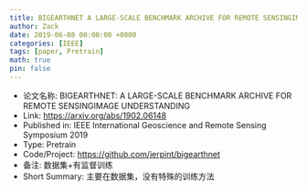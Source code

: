 ```yaml
---
title: BIGEARTHNET A LARGE-SCALE BENCHMARK ARCHIVE FOR REMOTE SENSINGIMAGE UNDERSTANDING
author: Zack
date: 2019-06-08 00:00:00 +0800
categories: [IEEE]
tags: [paper, Pretrain]
math: true
pin: false
---
```

- 论文名称: BIGEARTHNET: A LARGE-SCALE BENCHMARK ARCHIVE FOR REMOTE SENSINGIMAGE UNDERSTANDING
- Link: https://arxiv.org/abs/1902.06148
- Published in: IEEE International Geoscience and Remote Sensing Symposium 2019
- Type: Pretrain
- Code/Project: https://github.com/jerpint/bigearthnet
- 备注: 数据集+有监督训练
- Short Summary: 主要在数据集，没有特殊的训练方法
